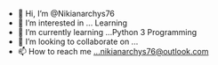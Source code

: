- 👋 Hi, I’m @Nikianarchys76
- 👀 I’m interested in ... Learning
- 🌱 I’m currently learning ...Python 3 Programming
- 💞️ I’m looking to collaborate on ...
- 📫 How to reach me ...nikianarchys76@outlook.com

<!---
Nikianarchys76/Nikianarchys76 is a ✨ special ✨ repository because its `README.md` (this file) appears on your GitHub profile.
You can click the Preview link to take a look at your changes.
--->

